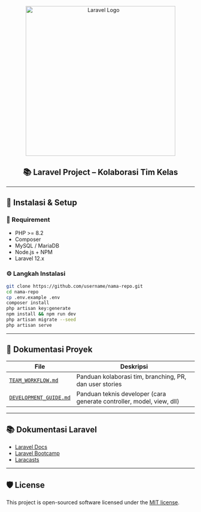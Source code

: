 <p align="center">
  <a href="https://laravel.com" target="_blank">
    <img src="https://raw.githubusercontent.com/laravel/art/master/logo-lockup/5%20SVG/2%20CMYK/1%20Full%20Color/laravel-logolockup-cmyk-red.svg" width="400" alt="Laravel Logo">
  </a>
</p>

<h2 align="center">📚 Laravel Project – Kolaborasi Tim Kelas</h2>

---

## 🚀 Instalasi & Setup

### 🔧 Requirement

- PHP >= 8.2
- Composer
- MySQL / MariaDB
- Node.js + NPM
- Laravel 12.x

### ⚙️ Langkah Instalasi

```bash
git clone https://github.com/username/nama-repo.git
cd nama-repo
cp .env.example .env
composer install
php artisan key:generate
npm install && npm run dev
php artisan migrate --seed
php artisan serve
```

---

## 📁 Dokumentasi Proyek

| File | Deskripsi |
|------|-----------|
| [`TEAM_WORKFLOW.md`](./docs/TEAM_WORKFLOW.md) | Panduan kolaborasi tim, branching, PR, dan user stories |
| [`DEVELOPMENT_GUIDE.md`](./docs/DEVELOPMENT_GUIDE.md) | Panduan teknis developer (cara generate controller, model, view, dll) |
---

## 📚 Dokumentasi Laravel

- [Laravel Docs](https://laravel.com/docs)
- [Laravel Bootcamp](https://bootcamp.laravel.com)
- [Laracasts](https://laracasts.com)

---

## 🛡️ License

This project is open-sourced software licensed under the [MIT license](https://opensource.org/licenses/MIT).
